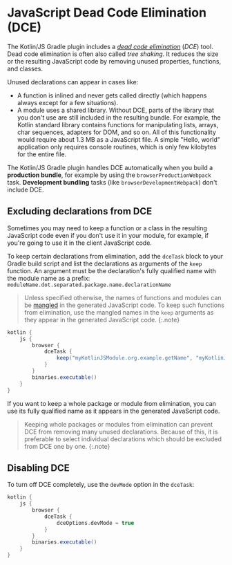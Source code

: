 [//]: # (title: JavaScript DCE)

# JavaScript Dead Code Elimination (DCE)

The Kotlin/JS Gradle plugin includes a [_dead code elimination_](https://wikipedia.org/wiki/Dead_code_elimination) (_DCE_) tool.
Dead code elimination is often also called _tree shaking_. It reduces the size or the resulting JavaScript code by
removing unused properties, functions, and classes.

Unused declarations can appear in cases like:

* A function is inlined and never gets called directly (which happens always except for a few situations).
* A module uses a shared library. Without DCE, parts of the library that you don't use are still included in the resulting bundle.
  For example, the Kotlin standard library contains functions for manipulating lists, arrays, char sequences,
  adapters for DOM, and so on. All of this functionality would require about 1.3 MB as a JavaScript file. A simple "Hello, world" application only requires
  console routines, which is only few kilobytes for the entire file.

The Kotlin/JS Gradle plugin handles DCE automatically when you build a **production bundle**, for example by using the `browserProductionWebpack` task. **Development bundling** tasks (like `browserDevelopmentWebpack`) don't include DCE.

## Excluding declarations from DCE

Sometimes you may need to keep a function or a class in the resulting JavaScript code even if you don't use it in your module,
for example, if you're going to use it in the client JavaScript code.

To keep certain declarations from elimination, add the `dceTask` block to your Gradle build script and
list the declarations as arguments of the `keep` function. An argument must be the declaration's fully qualified name
with the module name as a prefix: `moduleName.dot.separated.package.name.declarationName`

> Unless specified otherwise, the names of functions and modules can be [mangled](js-to-kotlin-interop.md#jsname-annotation) in the generated JavaScript code. To keep such functions from elimination, use the mangled names in the `keep` arguments as they appear in the generated JavaScript code.
{:.note}




```groovy
kotlin {
    js {
        browser {
            dceTask {
                keep("myKotlinJSModule.org.example.getName", "myKotlinJSModule.org.example.User" )
            }
        }
        binaries.executable()
    }
}
```


If you want to keep a whole package or module from elimination, you can use its fully qualified name as it appears in the generated JavaScript code.

> Keeping whole packages or modules from elimination can prevent DCE from removing many unused declarations. Because of this, it is preferable to select individual declarations which should be excluded from DCE one by one.
{:.note}

## Disabling DCE

To turn off DCE completely, use the `devMode` option in the `dceTask`:



```groovy
kotlin {
    js {
        browser {
            dceTask {
                dceOptions.devMode = true
            }
        }
        binaries.executable()
    }
}
```

